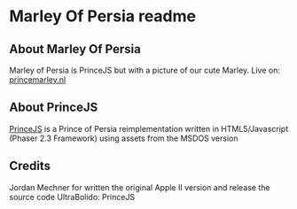 # Marley Of Persia readme

## About Marley Of Persia

Marley of Persia is PrinceJS but with a picture of our cute Marley.
Live on: [princemarley.nl](https://princemarley.nl)

## About PrinceJS

[PrinceJS](https://github.com/ultrabolido/PrinceJS) is a Prince of Persia reimplementation written in HTML5/Javascript (Phaser 2.3 Framework) using assets from the MSDOS version 

## Credits
Jordan Mechner for written the original Apple II version and release the source code
UltraBolido: PrinceJS
